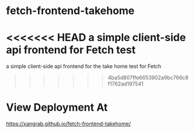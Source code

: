 # fetch-frontend-takehome

<<<<<<< HEAD
a simple client-side api frontend for Fetch test
=======
a simple client-side api frontend for the take home test for Fetch
>>>>>>> 4ba5d807ffe6653902a9bc766c8f1762ad197541

# View Deployment At

https://xangrab.github.io/fetch-frontend-takehome/
